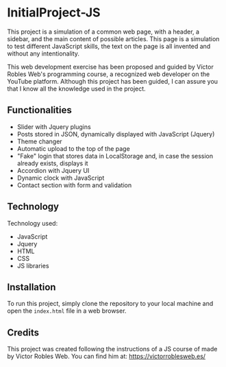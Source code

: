 # InitialProject-JS
 
This project is a simulation of a common web page, with a header, a sidebar, and the main content of possible articles. This page is a simulation to test different JavaScript skills, the text on the page is all invented and without any intentionality.

This web development exercise has been proposed and guided by Víctor Robles Web's programming course, a recognized web developer on the YouTube platform. Although this project has been guided, I can assure you that I know all the knowledge used in the project.

## Functionalities
- Slider with Jquery plugins
- Posts stored in JSON, dynamically displayed with JavaScript (Jquery)
- Theme changer
- Automatic upload to the top of the page
- "Fake" login that stores data in LocalStorage and, in case the session already exists, displays it
- Accordion with Jquery UI
- Dynamic clock with JavaScript
- Contact section with form and validation

## Technology
Technology used:

- JavaScript
- Jquery
- HTML
- CSS
- JS libraries

## Installation
To run this project, simply clone the repository to your local machine and open the `index.html` file in a web browser.

## Credits
This project was created following the instructions of a JS course of made by Victor Robles Web. You can find him at: https://victorroblesweb.es/
